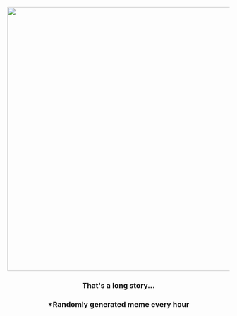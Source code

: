 <p align="center">
        <img src="https://i.redd.it/h6i70wbgaly81.jpg" width="600" height="600">
        </p>
        <h3 align="center">That's a long story...</h3>
        <h3 align="center">*Randomly generated meme every hour</h3>
    